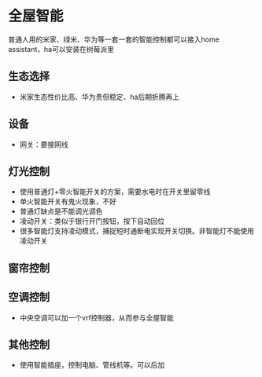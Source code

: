 # 全屋智能

普通人用的米家、绿米、华为等一套一套的智能控制都可以接入home assistant，ha可以安装在树莓派里

## 生态选择

* 米家生态性价比高、华为贵但稳定、ha后期折腾再上

## 设备

* 网关：要接网线

## 灯光控制

* 使用普通灯+零火智能开关的方案，需要水电时在开关里留零线
* 单火智能开关有鬼火现象，不好
* 普通灯缺点是不能调光调色
* 凌动开关：类似于银行开门按钮，按下自动回位
* 很多智能灯支持凌动模式，捕捉短时通断电实现开关切换。非智能灯不能使用凌动开关

## 窗帘控制

## 空调控制

* 中央空调可以加一个vrf控制器，从而参与全屋智能

## 其他控制

* 使用智能插座，控制电脑、管线机等。可以后加
